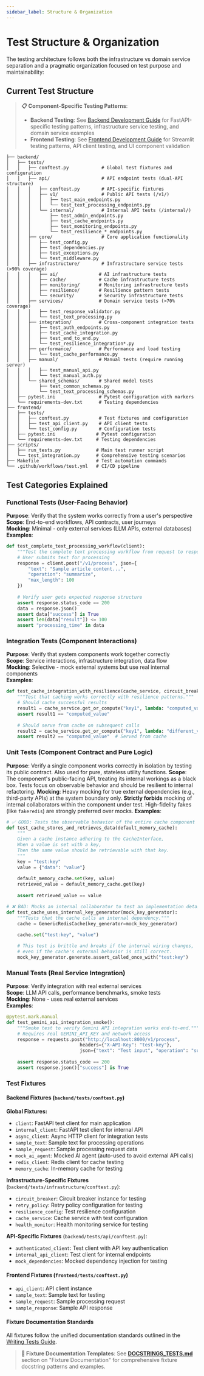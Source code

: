 ```yaml
---
sidebar_label: Structure & Organization
---
```


# Test Structure & Organization

The testing architecture follows both the infrastructure vs domain service separation and a pragmatic organization focused on test purpose and maintainability:

## Current Test Structure

> **📋 Component-Specific Testing Patterns**: 
> - **Backend Testing**: See [Backend Development Guide](../../backend/AGENTS.md) for FastAPI-specific testing patterns, infrastructure service testing, and domain service examples
> - **Frontend Testing**: See [Frontend Development Guide](../../frontend/AGENTS.md) for Streamlit testing patterns, API client testing, and UI component validation

```
├── backend/
│   ├── tests/
│   │   ├── conftest.py            # Global test fixtures and configuration
│   │   ├── api/                   # API endpoint tests (dual-API structure)
│   │   │   ├── conftest.py        # API-specific fixtures
│   │   │   ├── v1/                # Public API tests (/v1/)
│   │   │   │   ├── test_main_endpoints.py
│   │   │   │   └── test_text_processing_endpoints.py
│   │   │   └── internal/          # Internal API tests (/internal/)
│   │   │       ├── test_admin_endpoints.py
│   │   │       ├── test_cache_endpoints.py
│   │   │       ├── test_monitoring_endpoints.py
│   │   │       └── test_resilience_*_endpoints.py
│   │   ├── core/                  # Core application functionality
│   │   │   ├── test_config.py
│   │   │   ├── test_dependencies.py
│   │   │   ├── test_exceptions.py
│   │   │   └── test_middleware.py
│   │   ├── infrastructure/        # Infrastructure service tests (>90% coverage)
│   │   │   ├── ai/               # AI infrastructure tests
│   │   │   ├── cache/            # Cache infrastructure tests
│   │   │   ├── monitoring/       # Monitoring infrastructure tests
│   │   │   ├── resilience/       # Resilience pattern tests
│   │   │   └── security/         # Security infrastructure tests
│   │   ├── services/             # Domain service tests (>70% coverage)
│   │   │   ├── test_response_validator.py
│   │   │   └── test_text_processing.py
│   │   ├── integration/          # Cross-component integration tests
│   │   │   ├── test_auth_endpoints.py
│   │   │   ├── test_cache_integration.py
│   │   │   ├── test_end_to_end.py
│   │   │   └── test_resilience_integration*.py
│   │   ├── performance/          # Performance and load testing
│   │   │   └── test_cache_performance.py
│   │   ├── manual/               # Manual tests (require running server)
│   │   │   ├── test_manual_api.py
│   │   │   └── test_manual_auth.py
│   │   └── shared_schemas/       # Shared model tests
│   │       ├── test_common_schemas.py
│   │       └── test_text_processing_schemas.py
│   ├── pytest.ini                # Pytest configuration with markers
│   └── requirements-dev.txt      # Testing dependencies
├── frontend/
│   ├── tests/
│   │   ├── conftest.py           # Test fixtures and configuration
│   │   ├── test_api_client.py    # API client tests
│   │   └── test_config.py        # Configuration tests
│   ├── pytest.ini               # Pytest configuration
│   └── requirements-dev.txt     # Testing dependencies
├── scripts/
│   ├── run_tests.py             # Main test runner script
│   └── test_integration.py      # Comprehensive testing scenarios
├── Makefile                     # Test automation commands
└── .github/workflows/test.yml   # CI/CD pipeline
```

## Test Categories Explained

### Functional Tests (User-Facing Behavior)
**Purpose**: Verify that the system works correctly from a user's perspective  
**Scope**: End-to-end workflows, API contracts, user journeys  
**Mocking**: Minimal - only external services (LLM APIs, external databases)  
**Examples**:
```python
def test_complete_text_processing_workflow(client):
    """Test the complete text processing workflow from request to response."""
    # User submits text for processing
    response = client.post("/v1/process", json={
        "text": "Sample article content...",
        "operation": "summarize", 
        "max_length": 100
    })
    
    # Verify user gets expected response structure
    assert response.status_code == 200
    data = response.json()
    assert data["success"] is True
    assert len(data["result"]) <= 100
    assert "processing_time" in data
```

### Integration Tests (Component Interactions)
**Purpose**: Verify that system components work together correctly  
**Scope**: Service interactions, infrastructure integration, data flow  
**Mocking**: Selective - mock external systems but use real internal components  
**Examples**:
```python
def test_cache_integration_with_resilience(cache_service, circuit_breaker):
    """Test that caching works correctly with resilience patterns."""
    # Should cache successful results
    result1 = cache_service.get_or_compute("key1", lambda: "computed_value")
    assert result1 == "computed_value"
    
    # Should serve from cache on subsequent calls
    result2 = cache_service.get_or_compute("key1", lambda: "different_value")  
    assert result2 == "computed_value"  # Served from cache
```

### Unit Tests (Component Contract and Pure Logic)

**Purpose**: Verify a single component works correctly in isolation by testing its public contract. Also used for pure, stateless utility functions.
**Scope**: The component's public-facing API, treating its internal workings as a black box. Tests focus on observable behavior and should be resilient to internal refactoring.
**Mocking**: Heavy mocking for true external dependencies (e.g., third-party APIs) at the system boundary only. **Strictly forbids** mocking of internal collaborators within the component under test. High-fidelity fakes (like `fakeredis`) are strongly preferred over mocks.
**Examples**:

```python
# ✅ GOOD: Tests the observable behavior of the entire cache component
def test_cache_stores_and_retrieves_data(default_memory_cache):
    """
    Given a cache instance adhering to the CacheInterface,
    When a value is set with a key,
    Then the same value should be retrievable with that key.
    """
    key = "test:key"
    value = {"data": "value"}
    
    default_memory_cache.set(key, value)
    retrieved_value = default_memory_cache.get(key)
    
    assert retrieved_value == value

# ❌ BAD: Mocks an internal collaborator to test an implementation detail
def test_cache_uses_internal_key_generator(mock_key_generator):
    """Tests that the cache calls an internal dependency."""
    cache = GenericRedisCache(key_generator=mock_key_generator)
    
    cache.set("test:key", "value")

    # This test is brittle and breaks if the internal wiring changes,
    # even if the cache's external behavior is still correct.
    mock_key_generator.generate.assert_called_once_with("test:key")
```

### Manual Tests (Real Service Integration)
**Purpose**: Verify integration with real external services  
**Scope**: LLM API calls, performance benchmarks, smoke tests  
**Mocking**: None - uses real external services  
**Examples**:
```python
@pytest.mark.manual
def test_gemini_api_integration_smoke():
    """Smoke test to verify Gemini API integration works end-to-end."""
    # Requires real GEMINI_API_KEY and network access
    response = requests.post("http://localhost:8000/v1/process", 
                           headers={"X-API-Key": "test-key"},
                           json={"text": "Test input", "operation": "summarize"})
    
    assert response.status_code == 200
    assert response.json()["success"] is True
```

### Test Fixtures

#### Backend Fixtures (`backend/tests/conftest.py`)

**Global Fixtures:**
- `client`: FastAPI test client for main application
- `internal_client`: FastAPI test client for internal API
- `async_client`: Async HTTP client for integration tests
- `sample_text`: Sample text for processing operations
- `sample_request`: Sample processing request data
- `mock_ai_agent`: Mocked AI agent (auto-used to avoid external API calls)
- `redis_client`: Redis client for cache testing
- `memory_cache`: In-memory cache for testing

**Infrastructure-Specific Fixtures** (`backend/tests/infrastructure/conftest.py`):
- `circuit_breaker`: Circuit breaker instance for testing
- `retry_policy`: Retry policy configuration for testing  
- `resilience_config`: Test resilience configuration
- `cache_service`: Cache service with test configuration
- `health_monitor`: Health monitoring service for testing

**API-Specific Fixtures** (`backend/tests/api/conftest.py`):
- `authenticated_client`: Test client with API key authentication
- `internal_api_client`: Test client for internal endpoints
- `mock_dependencies`: Mocked dependency injection for testing

#### Frontend Fixtures (`frontend/tests/conftest.py`)

- `api_client`: API client instance
- `sample_text`: Sample text for testing
- `sample_request`: Sample processing request
- `sample_response`: Sample API response

#### Fixture Documentation Standards

All fixtures follow the unified documentation standards outlined in the [Writing Tests Guide](./1_WRITING_TESTS.md#unified-test-documentation-standards).

> **📖 Fixture Documentation Templates**: See **[DOCSTRINGS_TESTS.md](../developer/DOCSTRINGS_TESTS.md)** section on "Fixture Documentation" for comprehensive fixture docstring patterns and examples.


